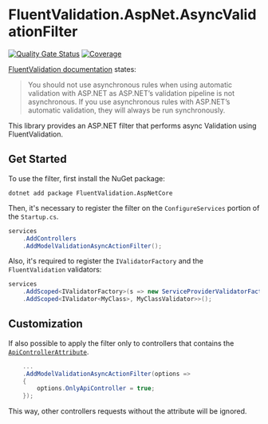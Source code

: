 # FluentValidation.AspNet.AsyncValidationFilter

[![Quality Gate Status](https://sonarcloud.io/api/project_badges/measure?project=juntossomosmais_FluentValidation.AspNet.AsyncValidationFilter&metric=alert_status&token=d3b41f78734a4b7551bb7e9452cdfd3847578626)](https://sonarcloud.io/summary/new_code?id=juntossomosmais_FluentValidation.AspNet.AsyncValidationFilter)
[![Coverage](https://sonarcloud.io/api/project_badges/measure?project=juntossomosmais_FluentValidation.AspNet.AsyncValidationFilter&metric=coverage&token=d3b41f78734a4b7551bb7e9452cdfd3847578626)](https://sonarcloud.io/summary/new_code?id=juntossomosmais_FluentValidation.AspNet.AsyncValidationFilter)

[FluentValidation documentation](https://docs.fluentvalidation.net/en/latest/async.html) states:

>You should not use asynchronous rules when using automatic validation with ASP.NET as ASP.NET’s validation pipeline is not asynchronous. If you use asynchronous rules with ASP.NET’s automatic validation, they will always be run synchronously.

This library provides an ASP.NET filter that performs async Validation using FluentValidation.

## Get Started

To use the filter, first install the NuGet package:

```
dotnet add package FluentValidation.AspNetCore
```

Then, it's necessary to register the filter on the `ConfigureServices` portion of the `Startup.cs`.

```c#
services
    .AddControllers
    .AddModelValidationAsyncActionFilter();
```

Also, it's required to register the `IValidatorFactory` and the `FluentValidation` validators:

```c#
services
    .AddScoped<IValidatorFactory>(s => new ServiceProviderValidatorFactory(s))
    .AddScoped<IValidator<MyClass>, MyClassValidator>>();
```

## Customization

If also possible to apply the filter only to controllers that contains the [`ApiControllerAttribute`](https://docs.microsoft.com/en-us/dotnet/api/microsoft.aspnetcore.mvc.apicontrollerattribute).

```c#
    ...
    .AddModelValidationAsyncActionFilter(options =>
    {
        options.OnlyApiController = true;
    });
```

This way, other controllers requests without the attribute will be ignored.